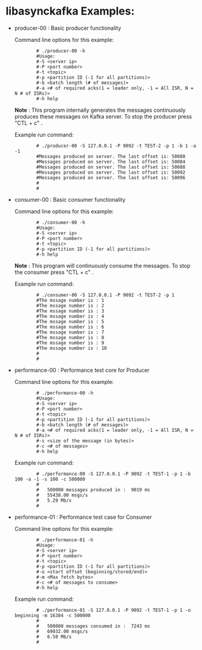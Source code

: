 libasynckafka Examples:
==============================================

  * producer-00         : Basic producer functionality

    Command line options for this example:

                # ./producer-00 -h
                #Usage:
                #-S <server ip>
                #-P <port number>
                #-t <topic>
                #-p <partition ID (-1 for all partitions)>
                #-b <batch length (# of messages)>
                #-a <# of required acks(1 = leader only, -1 = All ISR, N = N # of ISRs)>
                #-h help

    **Note** : This program internally generates the messages continuously produces these
               messages on Kafka server. To stop the producer press "CTL + c" .

    Example run command:

                # ./producer-00 -S 127.0.0.1 -P 9092 -t TEST-2 -p 1 -b 1 -a -1
                #Messages produced on server. The last offset is: 50080
                #Messages produced on server. The last offset is: 50084
                #Messages produced on server. The last offset is: 50088
                #Messages produced on server. The last offset is: 50092
                #Messages produced on server. The last offset is: 50096
                #
                #

  * consumer-00         : Basic consumer functionality

    Command line options for this example:

                # ./consumer-00 -h
                #Usage:
                #-S <server ip>
                #-P <port number>
                #-t <topic>
                #-p <partition ID (-1 for all partitions)>
                #-h help

    **Note** : This program will continuously consume the messages. To stop the consumer press "CTL + c" .

    Example run command:

                # ./consumer-00 -S 127.0.0.1 -P 9092 -t TEST-2 -p 1
                #The mssage number is : 1
                #The mssage number is : 2
                #The mssage number is : 3
                #The mssage number is : 4
                #The mssage number is : 5
                #The mssage number is : 6
                #The mssage number is : 7
                #The mssage number is : 8
                #The mssage number is : 9
                #The mssage number is : 10
                #
                #

  * performance-00      : Performance test core for Producer

    Command line options for this example:

                # ./performance-00 -h
                #Usage:
                #-S <server ip>
                #-P <port number>
                #-t <topic>
                #-p <partition ID (-1 for all partitions)>
                #-b <batch length (# of messages)>
                #-a <# of required acks(1 = leader only, -1 = All ISR, N = N # of ISRs)>
                #-s <size of the message (in bytes)>
                #-c <# of messages>
                #-h help

    Example run command:

                # ./performance-00 -S 127.0.0.1 -P 9092 -t TEST-1 -p 1 -b 100 -a -1 -s 100 -c 500000
                #
                #   500000 messages produced in :  9019 ms
                #   55438.00 msgs/s
                #   5.29 Mb/s
                #

  * performance-01      : Performance test case for Consumer

    Command line options for this example:

                # ./performance-01 -h
                #Usage:
                #-S <server ip>
                #-P <port number>
                #-t <topic>
                #-p <partition ID (-1 for all partitions)>
                #-o <start offset (beginning/stored/end)>
                #-m <Max fetch bytes>
                #-c <# of messages to consume>
                #-h help

    Example run command:

                # ./performance-01 -S 127.0.0.1 -P 9092 -t TEST-1 -p 1 -o beginning -m 16384 -c 500000
                #
                #   500000 messages consumed in :  7243 ms
                #   69032.00 msgs/s
                #   6.58 Mb/s
                #

